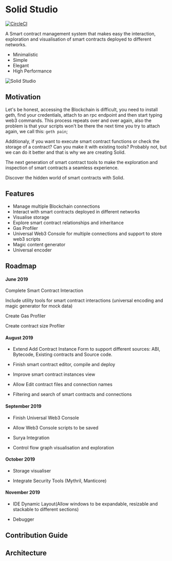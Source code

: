 # Solid Studio

[![CircleCI](https://circleci.com/gh/solid-studio/solid.web.svg?style=svg)](https://circleci.com/gh/solid-studio/solid.web)

A Smart contract management system that makes easy the interaction, exploration and visualisation of smart contracts deployed to different networks.

- Minimalistic
- Simple
- Elegant
- High Performance

![Solid Studio](https://github.com/solid-studio/solid.docs/blob/master/images/main-design.png)

## Motivation

Let's be honest, accessing the Blockchain is difficult, you need to install geth, find your credentials, attach to an rpc endpoint and then start typing web3 commands. This process repeats over and over again, also the problem is that your scripts won't be there the next time you try to attach again, we call this: `geth pain`;

Additionaly, if you want to execute smart contract functions or check the storage of a contract? Can you make it with existing tools? Probably not, but we can do it better and that is why we are creating Solid.

The next generation of smart contract tools to make the exploration and inspection of smart contracts a seamless experience.

Discover the hidden world of smart contracts with Solid.

## Features

- Manage multiple Blockchain connections
- Interact with smart contracts deployed in different networks 
- Visualise storage 
- Explore smart contract relationships and inheritance 
- Gas Profiler
- Universal Web3 Console for multiple connections and support to store web3 scripts
- Magic content generator
- Universal encoder

## Roadmap

#### June 2019

Complete Smart Contract Interaction

Include utility tools for smart contract interactions (universal encoding and magic generator for mock data)

Create Gas Profiler
	
Create contract size Profiler 

#### August 2019

- Extend Add Contract Instance Form to support different sources: ABI, Bytecode, Existing contracts and Source code.

- Finish smart contract editor, compile and deploy

- Improve smart contract instances view 

- Allow Edit contract files and connection names

- Filtering and search of smart contracts and connections

#### September 2019

- Finish Universal Web3 Console

- Allow Web3 Console scripts to be saved

- Surya Integration

- Control flow graph visualisation and exploration

#### October 2019

- Storage visualiser

- Integrate Security Tools (Mythril, Manticore)

#### November 2019

- IDE Dynamic Layout(Allow windows to be expandable, resizable and stackable to different sections)

- Debugger
	
## Contribution Guide

## Architecture
